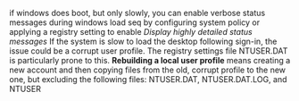 if windows does boot, but only slowly, you can enable verbose status messages during windows load seq by configuring system policy or applying a registry setting to enable *Display highly detailed status messages*
If the system is slow to load the desktop following sign-in, the issue could be a corrupt user profile. The registry settings file NTUSER.DAT is particularly prone to this. **Rebuilding a local user profile** means creating a new account and then copying files from the old, corrupt profile to the new one, but excluding the following files: NTUSER.DAT, NTUSER.DAT.LOG, and NTUSER